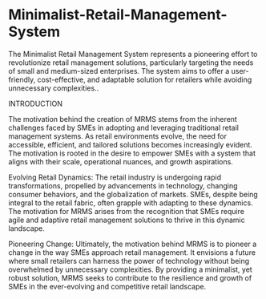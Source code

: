 # Minimalist-Retail-Management-System
The Minimalist Retail Management System represents a pioneering effort to revolutionize retail management solutions, particularly targeting the needs of small and medium-sized enterprises.  The system aims to offer a user-friendly, cost-effective, and adaptable solution for retailers while avoiding unnecessary complexities..

INTRODUCTION

The motivation behind the creation of MRMS stems from the inherent challenges faced by SMEs in adopting and leveraging traditional retail management systems. As retail environments evolve, the need for accessible, efficient, and tailored solutions becomes increasingly evident. The motivation is rooted in the desire to empower SMEs with a system that aligns with their scale, operational nuances, and growth aspirations.

Evolving Retail Dynamics: The retail industry is undergoing rapid transformations, propelled by advancements in technology, changing consumer behaviors, and the globalization of markets. SMEs, despite being integral to the retail fabric, often grapple with adapting to these dynamics. The motivation for MRMS arises from the recognition that SMEs require agile and adaptive retail management solutions to thrive in this dynamic landscape.

Pioneering Change: Ultimately, the motivation behind MRMS is to pioneer a change in the way SMEs approach retail management. It envisions a future where small retailers can harness the power of technology without being overwhelmed by unnecessary complexities. By providing a minimalist, yet robust solution, MRMS seeks to contribute to the resilience and growth of SMEs in the ever-evolving and competitive retail landscape.
